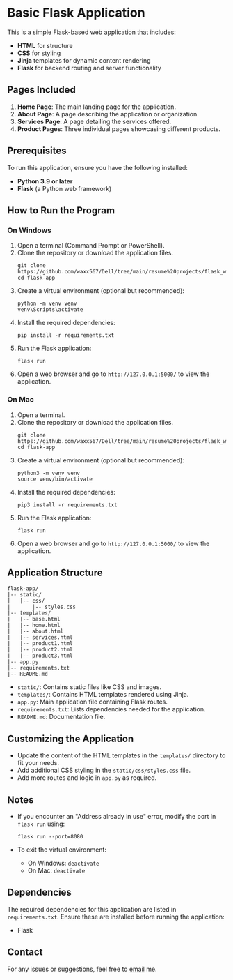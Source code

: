 # Basic Flask Application

This is a simple Flask-based web application that includes:

- **HTML** for structure
- **CSS** for styling
- **Jinja** templates for dynamic content rendering
- **Flask** for backend routing and server functionality

## Pages Included

1. **Home Page**: The main landing page for the application.
2. **About Page**: A page describing the application or organization.
3. **Services Page**: A page detailing the services offered.
4. **Product Pages**: Three individual pages showcasing different products.

## Prerequisites

To run this application, ensure you have the following installed:

- **Python 3.9 or later**
- **Flask** (a Python web framework)

## How to Run the Program

### On Windows

1. Open a terminal (Command Prompt or PowerShell).
2. Clone the repository or download the application files.
   ```
   git clone https://github.com/waxx567/Dell/tree/main/resume%20projects/flask_website
   cd flask-app
   ```
3. Create a virtual environment (optional but recommended):
   ```
   python -m venv venv
   venv\Scripts\activate
   ```
4. Install the required dependencies:
   ```
   pip install -r requirements.txt
   ```
5. Run the Flask application:
   ```
   flask run
   ```
6. Open a web browser and go to `http://127.0.0.1:5000/` to view the application.

### On Mac

1. Open a terminal.
2. Clone the repository or download the application files.
   ```
   git clone https://github.com/waxx567/Dell/tree/main/resume%20projects/flask_website
   cd flask-app
   ```
3. Create a virtual environment (optional but recommended):
   ```
   python3 -m venv venv
   source venv/bin/activate
   ```
4. Install the required dependencies:
   ```
   pip3 install -r requirements.txt
   ```
5. Run the Flask application:
   ```
   flask run
   ```
6. Open a web browser and go to `http://127.0.0.1:5000/` to view the application.

## Application Structure

```
flask-app/
|-- static/
|   |-- css/
|       |-- styles.css
|-- templates/
|   |-- base.html
|   |-- home.html
|   |-- about.html
|   |-- services.html
|   |-- product1.html
|   |-- product2.html
|   |-- product3.html
|-- app.py
|-- requirements.txt
|-- README.md
```

- `static/`: Contains static files like CSS and images.
- `templates/`: Contains HTML templates rendered using Jinja.
- `app.py`: Main application file containing Flask routes.
- `requirements.txt`: Lists dependencies needed for the application.
- `README.md`: Documentation file.

## Customizing the Application

- Update the content of the HTML templates in the `templates/` directory to fit your needs.
- Add additional CSS styling in the `static/css/styles.css` file.
- Add more routes and logic in `app.py` as required.

## Notes

- If you encounter an "Address already in use" error, modify the port in `flask run` using:
  ```
  flask run --port=8080
  ```

- To exit the virtual environment:
  - On Windows: `deactivate`
  - On Mac: `deactivate`

## Dependencies

The required dependencies for this application are listed in `requirements.txt`. Ensure these are installed before running the application:

- Flask

## Contact

For any issues or suggestions, feel free to [email](waynem567@gmail.com) me.
